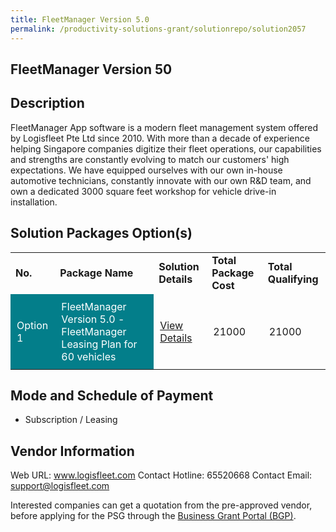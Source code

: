 ```yaml
---
title: FleetManager Version 5.0
permalink: /productivity-solutions-grant/solutionrepo/solution2057
---
```


## FleetManager Version 50

## Description

FleetManager App software is a modern fleet management system offered by Logisfleet Pte Ltd since 2010. With more than a decade of experience helping Singapore companies digitize their fleet operations, our capabilities and strengths are constantly evolving to match our customers' high expectations. We have equipped ourselves with our own in-house automotive technicians, constantly innovate with our own R&D team, and own a dedicated 3000 square feet workshop for vehicle drive-in installation.

## Solution Packages Option(s)

<table>
<tr>
<td><b>No.</b></td>
<td><b>Package Name</b></td>
<td><b>Solution Details</b></td>
<td><b>Total Package Cost</b></td>
<td><b>Total Qualifying</b></td>
</tr>
<tr>
<td style='padding: 10px; background-color: #037E8A; color: #FFFFFF;'>Option 1</td>
<td style='padding: 10px; background-color: #037E8A; color: #FFFFFF;'>FleetManager Version 5.0 - FleetManager Leasing Plan for 60 vehicles</td>
<td style='padding: 10px;'><a href='https://www.gobusiness.gov.sg/images/psg/Desensitised_Logisfleet_Annex_3_CR_wef_25_Nov_2021_Part_4.pdf' target='_blank'>View Details</a></td>
<td style='padding: 10px;'>21000</td>
<td style='padding: 10px;'>21000</td>
</tr>
</table>

## Mode and Schedule of Payment

 - Subscription / Leasing

## Vendor Information

 Web URL: www.logisfleet.com 
Contact Hotline: 65520668 
Contact Email: support@logisfleet.com 


Interested companies can get a quotation from the pre-approved vendor, before applying for the PSG through the <a href='https://www.businessgrants.gov.sg/'>Business Grant Portal (BGP)</a>.

<script src="/jquery/resize-tables.js"></script>
